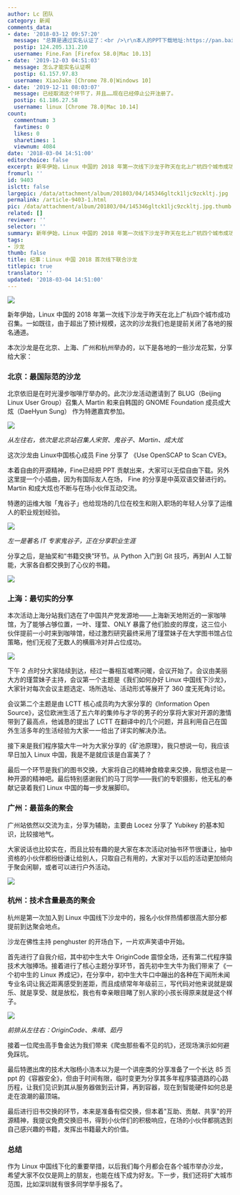 ```yaml
---
author: Lc 团队
category: 新闻
comments_data:
- date: '2018-03-12 09:57:20'
  message: "总算是通过实名认证了：<br />\r\n本人的PPT下载地址:https://pan.baidu.com/s/1tNf8eGh3RuCpQEGpANnFcA&nbsp;&nbsp;密码:8ype"
  postip: 124.205.131.210
  username: Fine.Fan [Firefox 58.0|Mac 10.13]
- date: '2019-12-03 04:51:03'
  message: 怎么才能实名认证啊
  postip: 61.157.97.83
  username: XiaoJake [Chrome 78.0|Windows 10]
- date: '2019-12-11 08:03:07'
  message: 已经取消这个环节了，并且……现在已经停止公开注册了。
  postip: 61.186.27.58
  username: linux [Chrome 78.0|Mac 10.14]
count:
  commentnum: 3
  favtimes: 0
  likes: 0
  sharetimes: 1
  viewnum: 4084
date: '2018-03-04 14:51:00'
editorchoice: false
excerpt: 新年伊始，Linux 中国的 2018 年第一次线下沙龙于昨天在北上广杭四个城市成功召集。一如既往，由于超出了预计规模，这次的沙龙我们也是提前关闭了各地的报名通道。
fromurl: ''
id: 9403
islctt: false
largepic: /data/attachment/album/201803/04/145346gltck1ljc9zckltj.jpg
permalink: /article-9403-1.html
pic: /data/attachment/album/201803/04/145346gltck1ljc9zckltj.jpg.thumb.jpg
related: []
reviewer: ''
selector: ''
summary: 新年伊始，Linux 中国的 2018 年第一次线下沙龙于昨天在北上广杭四个城市成功召集。一如既往，由于超出了预计规模，这次的沙龙我们也是提前关闭了各地的报名通道。
tags:
- 沙龙
thumb: false
title: 纪事：Linux 中国 2018 首次线下联合沙龙
titlepic: true
translator: ''
updated: '2018-03-04 14:51:00'
---
```


![](/data/attachment/album/201803/04/145346gltck1ljc9zckltj.jpg)


新年伊始，Linux 中国的 2018 年第一次线下沙龙于昨天在北上广杭四个城市成功召集。一如既往，由于超出了预计规模，这次的沙龙我们也是提前关闭了各地的报名通道。


本次沙龙是在北京、上海、广州和杭州举办的，以下是各地的一些沙龙花絮，分享给大家：


### 北京：最国际范的沙龙


北京依旧是在时光漫步咖啡厅举办的。此次沙龙活动邀请到了 BLUG（Beijing Linux User Group）召集人 Martin 和来自韩国的 GNOME Foundation 成员成大炫（DaeHyun Sung） 作为特邀嘉宾参加。


![](/data/attachment/album/201803/04/141742gburu023ues2au2e.jpg)


*从左往右，依次是北京站召集人宋贺、鬼谷子、Martin、成大炫*


这次沙龙由 Linux中国核心成员 Fine 分享了 《Use OpenSCAP to Scan CVE》。


本着自由的开源精神，Fine已经把 PPT 贡献出来，大家可以无偿自由下载。另外这里提一个小插曲，因为有国际友人在场， Fine 的分享是中英双语交替进行的。Martin 和成大炫也不断与在场小伙伴互动交流。


特邀的运维大咖「鬼谷子」也给现场的几位在校生和刚入职场的年轻人分享了运维人的职业规划经验。


![](/data/attachment/album/201803/04/142258vwqqqyycc31hiw3e.jpg)


*左一是著名 IT 专家鬼谷子，正在分享职业生涯*


分享之后，是抽奖和“书籍交换”环节。从 Python 入门到 Git 技巧，再到AI 人工智能，大家各自都交换到了心仪的书籍。


![](/data/attachment/album/201803/04/142407m1tvu9ivvtdu4z9v.jpg)


### 上海：最切实的分享


本次活动上海分站我们选在了中国共产党发源地——上海新天地附近的一家咖啡馆，为了能够占够位置，一叶、瑾萱、ONLY 暴露了他们脸皮的厚度，这三位小伙伴提前一小时来到咖啡馆，经过激烈研究最终采用了瑾萱妹子在大学图书馆占位策略，他们无视了无数人的横眉冷对并占位成功。


![](/data/attachment/album/201803/04/143208eddn73n6505v3583.jpg)


下午 2 点时分大家陆续到达，经过一番相互嘘寒问暖，会议开始了。会议由美丽大方的瑾萱妹子主持，会议第一个主题是《我们如何办好 Linux 中国线下沙龙》，大家针对每次会议主题选定、场所选址、活动形式等展开了 360 度无死角讨论。


会议第二个主题是由 LCTT 核心成员昀为大家分享的《Information Open Source》，这位欧洲生活了五六年的集帅与才华的男子的分享将大家对开源的激情带到了最高点，他诚恳的提出了 LCTT 在翻译中的几个问题，并且利用自己在国外生活多年的生活经验为大家一一给出了详实的解决办法。


接下来是我们程序猿大牛一叶为大家分享的《矿池原理》，我只想说一句，我应该早日加入 Linux 中国，我是不是就应该是白富美了？


最后一个环节是我们的图书交换，大家将自己的精神食粮拿来交换，我想这也是一种开源的精神吧。最后特别感谢我们的马丁同学——我们的专职摄影，他无私的奉献记录着我们 Linux 中国的每一步发展脚印。


### 广州：最苗条的聚会


广州站依然以交流为主，分享为辅助，主要由 Locez 分享了 Yubikey 的基本知识，比较接地气。


大家说话也比较实在，而且比较有趣的是大家在本次活动对抽书环节很谦让，抽中资格的小伙伴都纷纷谦让给别人，只取自己有用的，大家对于以后的活动更加倾向于聚会闲聊，或者可以进行户外活动。


![](/data/attachment/album/201803/04/143521qzp6006fxuxvxfuj.jpg)


### 杭州：技术含量最高的聚会


杭州是第一次加入到 Linux 中国线下沙龙中的，报名小伙伴热情都很高大部分都提前到达聚会地点。


沙龙在佛性主持 penghuster 的开场白下，一片欢声笑语中开始。


首先进行了自我介绍，其中初中生大牛 OriginCode 震惊全场，还有第二代程序猿技术大咖捧场。接着进行了核心主题分享环节，首先初中生大牛为我们带来了《一个初中生的 Linux 养成记》，在分享中，初中生大牛口中蹦出的各种在下闻所未闻专业名词让我近距离感受到差距，而且成绩常年年级前三，写代码对他来说就是娱乐、就是享受、就是放松，我也有幸亲眼目睹了别人家的小孩长得原来就是这个样子。


![](/data/attachment/album/201803/04/144356a3eezuknkokcr9u8.jpg)


*前排从左往右：OriginCode、朱晴、茹丹*


接着一位爬虫高手鲁金达为我们带来《爬虫那些看不见的坑》，还现场演示如何避免踩坑。


最后特邀出席的技术大咖杨小浩本以为是一个讲座类的分享准备了一个长达 85 页 ppt 的《容器安全》，但由于时间有限，临时变更为分享其多年程序猿道路的心路历程，让我们见识到其从服务器做到云计算，再到容器，现在到智能硬件如何总是走在浪潮的最顶端。


最后进行旧书交换的环节，本来是准备有偿交换，但本着"互助、贡献、共享"的开源精神，我提议免费交换旧书，得到小伙伴们的积极响应，在场的小伙伴都挑选到自己感兴趣的书籍，发挥出书籍最大的价值。


### 总结


作为 Linux 中国线下化的重要举措，以后我们每个月都会在各个城市举办沙龙，希望大家不仅仅是网上的朋友，也能在线下成为好友。下一步，我们还将扩大城市范围，比如深圳就有很多同学举手报名了。